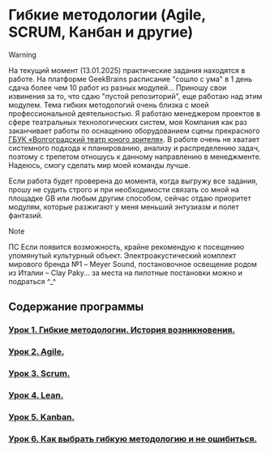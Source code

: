 # Гибкие методологии (Agile, SCRUM, Канбан и другие)

> [!WARNING]
> На текущий момент (13.01.2025) практические задания находятся в работе. На платформе GeekBrains расписание "сошло с ума" в 1 день сдача более чем 10 работ из разных модулей...
> Приношу свои извинения за то, что сдаю "пустой репозиторий", еще работаю над этим модулем. Тема гибких методологий очень близка с моей профессиональной деятельностью. Я работаю менеджером проектов в сфере театральных технологических систем, моя Компания как раз заканчивает работы по оснащению оборудованием сцены прекрасного [ГБУК «Волгоградский театр юного зрителя»](https://www.tuz-volgograd.ru). В работе очень не хватает системного подхода к планированию, анализу и распределению задач, поэтому с трепетом отношусь к данному направлению в менеджменте. Надеюсь, смогу сделать мир моей команды лучше.
> 
> Если работа будет проверена до момента, когда выгружу все задания, прошу не судить строго и при необходимости связать со мной на площадке GB или любым другим способом, сейчас отдаю приоритет модулям, которые разжигают у меня меньший энтузиазм и полет фантазий.

> [!NOTE]
> ПС Если появится возможность, крайне рекомендую к посещению упомянутый культурный объект. Электроакустический комплект мирового бренда №1 – Meyer Sound, постановочное освещение родом из Италии – Clay Paky... за места на пилотные постановки можно и подраться ^_^

## Содержание программы
### [Урок 1. Гибкие методологии. История возникновения.]()
### [Урок 2. Agile.]()
### [Урок 3. Scrum.]()
### [Урок 4. Lean.]()
### [Урок 5. Kanban.]()
### [Урок 6. Как выбрать гибкую методологию и не ошибиться.]()
